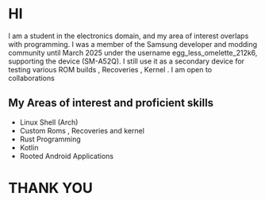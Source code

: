 # HI 
I am a student in the electronics domain, and my area of interest overlaps with programming. I was a member of the Samsung developer and modding community until March 2025 under the username egg_less_omelette_212k6, supporting the device (SM-A52Q). I still use it as a secondary device for testing various ROM builds , Recoveries , Kernel . I am open to collaborations 
## My Areas of interest and proficient skills 
- Linux Shell (Arch)
- Custom Roms , Recoveries and kernel
- Rust Programming
- Kotlin
- Rooted Android Applications   

# THANK YOU 
